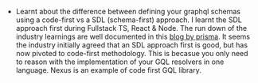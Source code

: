 ---
---

- Learnt about the difference between defining your graphql schemas using a code-first vs a SDL (schema-first) approach. I learnt the SDL approach first during Fullstack TS, React & Node. The run down of the industry learnings are well documented in this [blog by prisma](https://www.prisma.io/blog/the-problems-of-schema-first-graphql-development-x1mn4cb0tyl3). It seems the industry initially agreed that an SDL approach first is good, but has now pivoted to code-first methodology. This is becasue you only need to reason with the implementation of your GQL resolvers in one language. Nexus is an example of code first GQL library.
